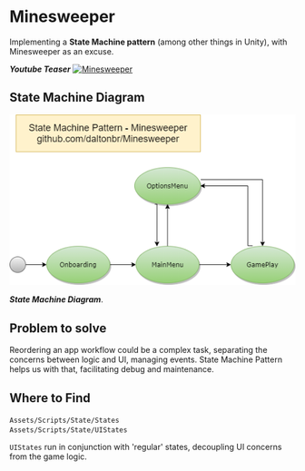 # Minesweeper

Implementing a **State Machine pattern** (among other things in Unity), with Minesweeper as an excuse.

_**Youtube Teaser**_
[![Minesweeper](https://img.youtube.com/vi/fAvM8WOdaTk/0.jpg)](https://www.youtube.com/watch?v=fAvM8WOdaTk)

## State Machine Diagram

![State Machine Diagram](/Docs/StateMachineMinesweeper.png)

_**State Machine Diagram**_.

## Problem to solve

Reordering an app workflow could be a complex task, separating the concerns between logic and UI, managing events.
State Machine Pattern helps us with that, facilitating debug and maintenance.

## Where to Find

`Assets/Scripts/State/States`  
`Assets/Scripts/State/UIStates`

`UIStates` run in conjunction with 'regular' states, decoupling UI concerns from the game logic.
